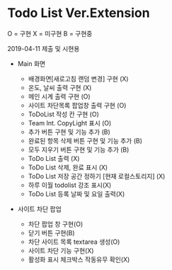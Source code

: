 Todo List Ver.Extension
=======

O = 구현
X = 미구현
B = 구현중

2019-04-11 제출 및 시현용

* Main 화면
    * 배경화면[새로고침 랜덤 변경] 구현 (X)
    * 온도, 날씨 출력 구현 (X)
    * 메인 시계 출력 구현 (O)
    * 사이트 차단목록 팝업창 출력 구현 (O)
    * ToDoList 작성 칸 구현 (O)
    * Team Int. CopyLight 표시 (O)
    * 추가 버튼 구현 및 기능 추가 (B)
    * 완료된 항목 삭제 버튼 구현 및 기능 추가 (B)
    * 모두 지우기 버튼 구현 및 기능 추가 (B)
    * ToDo List 출력 (X)
    * ToDo List 삭제, 완료 표시 (X)
    * ToDo List 저장 공간 정하기 [현재 로컬스토리지] (X)
    * 하루 이월 todolist 강조 표시(X)
    * ToDo List 등록 날짜 및 요일 출력(X)

* 사이트 차단 팝업
    * 차단 팝업 창 구현(O)
    * 닫기 버튼 구현(B)
    * 차단 사이트 목록 textarea 생성(O)
    * 사이트 차단 기능 구현(X)
    * 활성화 표시 체크박스 작동유무 확인(X)

